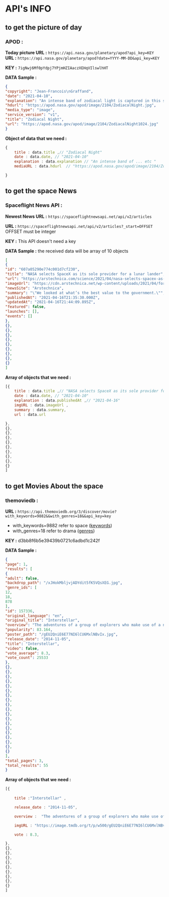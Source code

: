 # API's INFO 


## to get the picture of day 

### **APOD** :

**Today picture URL :** `https://api.nasa.gov/planetary/apod?api_key=KEY`
**URL :** `https://api.nasa.gov/planetary/apod?date=YYYY-MM-DD&api_key=KEY`

**KEY :** `7igNwj6Mf0pYdpj7YPjmHZIAaczXEHqVIlswlhHT`


**DATA Sample :**

```json
{
"copyright": "Jean-Francois\nGraffand",
"date": "2021-04-10",
"explanation": "An intense band of zodiacal light is captured in this serene mountain and night skyscape from April 7. The panoramic view was recorded after three hours of hiking from a vantage looking west after sunset across the Pyrenees in southern France. At 2838 meters altitude, Mont Valier is the tallest peak near center. In the sky above, the familiar stars of Orion and the northern winter Milky Way are approaching the rugged western horizon. At the shoulder of Orion, Betelgeuse is one of three bright yellowish celestial beacons. It forms a triangle with fellow red giant star Aldebaran located below Betelgeuse and to the right, and the red planet Mars. Mars shines just under the band of the Milky Way, still immersed in the bright zodiacal light.   Tournament Earth: Vote for your favorite image from NASA's Earth Observatory",
"hdurl": "https://apod.nasa.gov/apod/image/2104/ZodiacalNight.jpg",
"media_type": "image",
"service_version": "v1",
"title": "Zodiacal Night",
"url": "https://apod.nasa.gov/apod/image/2104/ZodiacalNight1024.jpg"
}
```

**Object of data that we need :**

```js
{
    title : data.title ,// "Zodiacal Night"
    date : data.date, // "2021-04-10"
    explanation : data.explanation // "An intense band of ... etc "
    mediaURL : data.hdurl  // "https://apod.nasa.gov/apod/image/2104/ZodiacalNight.jpg"

}
```

## to get the space News 

### **Spaceflight News API** :

**Newest News URL :** `https://spaceflightnewsapi.net/api/v2/articles`

**URL :** `https://spaceflightnewsapi.net/api/v2/articles?_start=OFFSET` OFFSET must be integer 

**KEY :** This API doesn't need a key 


**DATA Sample :**
the received data will be array of 10 objects 
```json
[
{
"id": "607a05290e774c001d7cf230",
"title": "NASA selects SpaceX as its sole provider for a lunar lander",
"url": "https://arstechnica.com/science/2021/04/nasa-selects-spacex-as-its-sole-provider-for-a-lunar-lander/",
"imageUrl": "https://cdn.arstechnica.net/wp-content/uploads/2021/04/for_press_release.jpg",
"newsSite": "Arstechnica",
"summary": "\"We looked at what’s the best value to the government.\"",
"publishedAt": "2021-04-16T21:35:30.000Z",
"updatedAt": "2021-04-16T21:44:09.895Z",
"featured": false,
"launches": [],
"events": []
},
{},
{},
{},
{},
{},
{},
{},
{},
{}
]

```
**Array of objects that we need :**

```js
[{
    title : data.title ,// "NASA selects SpaceX as its sole provider for a lunar lander"
    date : data.date, // "2021-04-10"
    explanation : data.publishedAt ,// "2021-04-16"
    imgURL : data.imageUrl ,
    summary : data.summary,
    url : data.url

},
{},
{},
{},
{},
{},
{},
{},
{},
{}
]
```

## to get Movies About the space 

### **themoviedb** :



**URL :** `https://api.themoviedb.org/3/discover/movie?with_keywords=9882&&with_genres=18&&api_key=key` 

  * with_keywords=9882 refer to space ([keywords](https://api.themoviedb.org/3/search/keyword?query=space&&api_key=d3bb8f6b5e39439b0721c6adbd1c242f&&page=1 ))
  * with_genres=18     refer to drama  ([genres](https://www.reddit.com/r/radarr/comments/70egj8/tmdb_genre_id_values/))

**KEY :** d3bb8f6b5e39439b0721c6adbd1c242f


**DATA Sample :**

```json 
{
"page": 1,
"results": [
{
"adult": false,
"backdrop_path": "/xJHokMbljvjADYdit5fK5VQsXEG.jpg",
"genre_ids": [
12,
18,
878
],
"id": 157336,
"original_language": "en",
"original_title": "Interstellar",
"overview": "The adventures of a group of explorers who make use of a newly discovered wormhole to surpass the limitations on human space travel and conquer the vast distances involved in an interstellar voyage.",
"popularity": 83.164,
"poster_path": "/gEU2QniE6E77NI6lCU6MxlNBvIx.jpg",
"release_date": "2014-11-05",
"title": "Interstellar",
"video": false,
"vote_average": 8.3,
"vote_count": 25533
},
{},
{},
{},
{},
{},
{},
{},
{},
{},
{},
{},
{},
{},
{},
{},
{},
{},
{},
{}
],
"total_pages": 3,
"total_results": 55
}

```

**Array of objects that we need :**

```js
[{
    
    title :"Interstellar" ,

    release_date : "2014-11-05", 

    overview :  "The adventures of a group of explorers who make use of a newly discovered wormhole to surpass the limitations on human space travel and conquer the vast distances involved in an interstellar voyage."

    imgURL : "https://image.tmdb.org/t/p/w500/gEU2QniE6E77NI6lCU6MxlNBvIx.jpg", //https://image.tmdb.org/t/p/w500${poster_path}  

    vote : 8.3,

},
{},
{},
{},
{},
{},
{},
{},
{},
{}
]
```